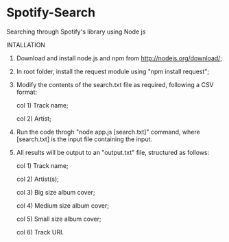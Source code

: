 # Spotify-Search
Searching through Spotify's library using Node js


INTALLATION

1) Download and install node.js and npm from http://nodejs.org/download/;

2) In root folder, install the request module using "npm install request";

3) Modify the contents of the search.txt file as required, following a CSV format:

	col 1) Track name;

	col 2) Artist;

4) Run the code throgh "node app.js [search.txt]" command, where [search.txt] is the input file containing the input.

5) All results will be output to an "output.txt" file, structured as follows:

	col 1) Track name;

	col 2) Artist(s);

	col 3) Big size album cover;

	col 4) Medium size album cover;

	col 5) Small size album cover;
	
	col 6) Track URI.